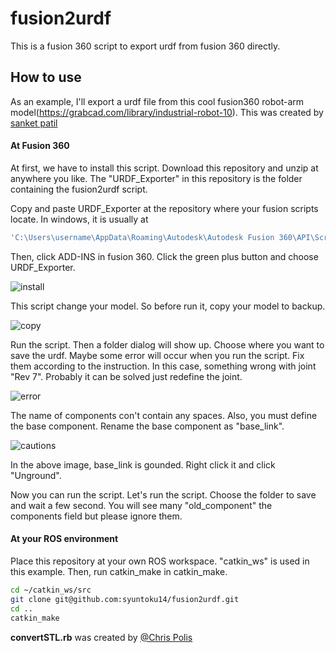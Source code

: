 # fusion2urdf

This is a fusion 360 script to export urdf from fusion 360 directly.

## How to use

As an example, I'll export a urdf file from this cool fusion360 robot-arm model(https://grabcad.com/library/industrial-robot-10).
This was created by [sanket patil](https://grabcad.com/sanket.patil-16)

#### At Fusion 360

At first, we have to install this script. Download this repository and unzip at anywhere you like. The "URDF_Exporter" in this repository is the folder containing the fusion2urdf script.

Copy and paste URDF_Exporter at the repository where your fusion scripts locate. In windows, it is usually at 

```bash
'C:\Users\username\AppData\Roaming\Autodesk\Autodesk Fusion 360\API\Scripts'
```

Then, click ADD-INS in fusion 360. Click the green plus button and choose URDF_Exporter. 

![install](https://github.com/syuntoku14/fusion2urdf/blob/images/install_script.PNG)

This script change your model. So before run it, copy your model to backup.

![copy](https://github.com/syuntoku14/fusion2urdf/blob/images/copy.png)

Run the script. Then a folder dialog will show up. Choose where you want to save the urdf.
Maybe some error will occur when you run the script. Fix them according to the instruction. In this case, something wrong with joint "Rev 7". Probably it can be solved just redefine the joint.

![error](https://github.com/syuntoku14/fusion2urdf/blob/images/error.png)

The name of components con't contain any spaces. Also, you must define the base component. Rename the base component as "base_link". 

![cautions](https://github.com/syuntoku14/fusion2urdf/blob/images/cautions.PNG)

In the above image, base_link is gounded. Right click it and click "Unground". 

Now you can run the script. Let's run the script. Choose the folder to save and wait a few second. You will see many "old_component" the components field but please ignore them. 



#### At your ROS environment

Place this repository at your own ROS workspace. "catkin_ws" is used in this example.
Then, run catkin_make in catkin_make.

```bash
cd ~/catkin_ws/src
git clone git@github.com:syuntoku14/fusion2urdf.git
cd ..
catkin_make
```

**convertSTL.rb** was created by [@Chris Polis](https://github.com/cmpolis/convertSTL#author)
